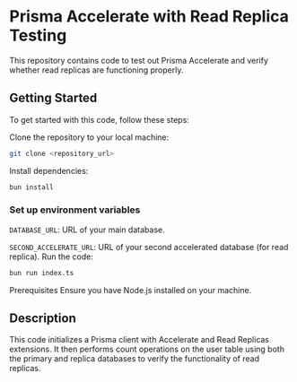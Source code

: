 # Prisma Accelerate with Read Replica Testing

This repository contains code to test out Prisma Accelerate and verify whether read replicas are functioning properly.

## Getting Started

To get started with this code, follow these steps:

Clone the repository to your local machine:

```bash
git clone <repository_url>
```

Install dependencies:

```bash
bun install
```

### Set up environment variables

`DATABASE_URL`: URL of your main database.

`SECOND_ACCELERATE_URL`: URL of your second accelerated database (for read replica).
Run the code:

```bash
bun run index.ts
```

Prerequisites
Ensure you have Node.js installed on your machine.

## Description

This code initializes a Prisma client with Accelerate and Read Replicas extensions. It then performs count operations on the user table using both the primary and replica databases to verify the functionality of read replicas.